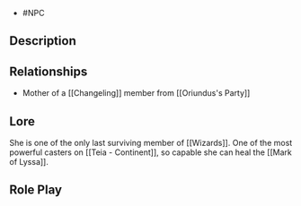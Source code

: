 - #NPC
## Description
## Relationships
- Mother of a [[Changeling]] member from [[Oriundus's Party]]
## Lore
She is one of the only last surviving member of [[Wizards]]. One of the most powerful casters on [[Teia - Continent]], so capable she can heal the [[Mark of Lyssa]]. 
## Role Play